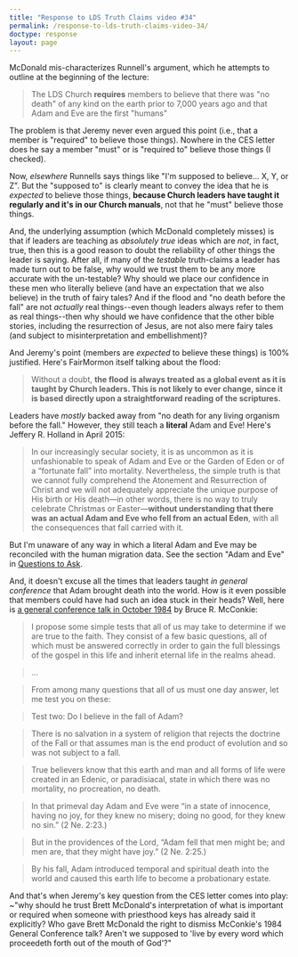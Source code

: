 ```yaml
---
title: "Response to LDS Truth Claims video #34"
permalink: /response-to-lds-truth-claims-video-34/
doctype: response
layout: page
---
```


McDonald mis-characterizes Runnell's argument, which he attempts to outline at the beginning of the lecture:

> The LDS Church **requires** members to believe that there was "no death" of any kind on the earth prior to 7,000 years ago and that Adam and Eve are the first "humans"

The problem is that Jeremy never even argued this point (i.e., that a member is "required" to believe those things).  Nowhere in the CES letter does he say a member "must" or is "required to" believe those things (I checked).

Now, _elsewhere_ Runnells says things like "I'm supposed to believe... X, Y, or Z".  But the "supposed to" is clearly meant to convey the idea that he is _expected_ to believe those things, **because Church leaders have taught it regularly and it's in our Church manuals**, not that he "must" believe those things.  

And, the underlying assumption (which McDonald completely misses) is that if leaders are teaching as _absolutely true_ ideas which are _not_, in fact, true, then this is a good reason to doubt the reliability of other things the leader is saying.  After all, if many of the _testable_ truth-claims a leader has made turn out to be false, why would we trust them to be any more accurate with the un-testable?  Why should we place our confidence in these men who literally believe (and have an expectation that we also believe) in the truth of fairy tales?  And if the flood and "no death before the fall" are not _actually_ real things--even though leaders always refer to them as real things--then why should we have confidence that the other bible stories, including the resurrection of Jesus, are not also mere fairy tales (and subject to misinterpretation and embellishment)?

And Jeremy's point (members are _expected_ to believe these things) is 100% justified.  Here's FairMormon itself talking about the flood:

> Without a doubt, **the flood is always treated as a global event as it is taught by Church leaders. This is not likely to ever change, since it is based directly upon a straightforward reading of the scriptures.**

Leaders have _mostly_ backed away from "no death for any living organism before the fall."  However, they still teach a **literal** Adam and Eve!  Here's Jeffery R. Holland in April 2015:

> In our increasingly secular society, it is as uncommon as it is unfashionable to speak of Adam and Eve or the Garden of Eden or of a “fortunate fall” into mortality. Nevertheless, the simple truth is that we cannot fully comprehend the Atonement and Resurrection of Christ and we will not adequately appreciate the unique purpose of His birth or His death—in other words, there is no way to truly celebrate Christmas or Easter—**without understanding that there was an actual Adam and Eve who fell from an actual Eden**, with all the consequences that fall carried with it.

But I'm unaware of any way in which a literal Adam and Eve may be reconciled with the human migration data.  See the section "Adam and Eve" in [Questions to Ask](https://mormonbandwagon.com/bwv549/questions-to-ask/).

And, it doesn't excuse all the times that leaders taught _in general conference_ that Adam brought death into the world.  How is it even possible that members could have had such an idea stuck in their heads?  Well, here is [a general conference talk in October 1984](https://www.lds.org/general-conference/1984/10/the-caravan-moves-on?lang=eng
) by Bruce R. McConkie:

> I propose some simple tests that all of us may take to determine if we are true to the faith. They consist of a few basic questions, all of which must be answered correctly in order to gain the full blessings of the gospel in this life and inherit eternal life in the realms ahead.

> ...

> From among many questions that all of us must one day answer, let me test you on these:

> Test two: Do I believe in the fall of Adam?

> There is no salvation in a system of religion that rejects the doctrine of the Fall or that assumes man is the end product of evolution and so was not subject to a fall.

> True believers know that this earth and man and all forms of life were created in an Edenic, or paradisiacal, state in which there was no mortality, no procreation, no death.

> In that primeval day Adam and Eve were “in a state of innocence, having no joy, for they knew no misery; doing no good, for they knew no sin.” (2 Ne. 2:23.)

> But in the providences of the Lord, “Adam fell that men might be; and men are, that they might have joy.” (2 Ne. 2:25.)

> By his fall, Adam introduced temporal and spiritual death into the world and caused this earth life to become a probationary estate.

And that's when Jeremy's key question from the CES letter comes into play: ~"why should he trust Brett McDonald's interpretation of what is important or required when someone with priesthood keys has already said it explicitly?  Who gave Brett McDonald the right to dismiss McConkie's 1984 General Conference talk?  Aren't we supposed to 'live by every word which proceedeth forth out of the mouth of God'?"
